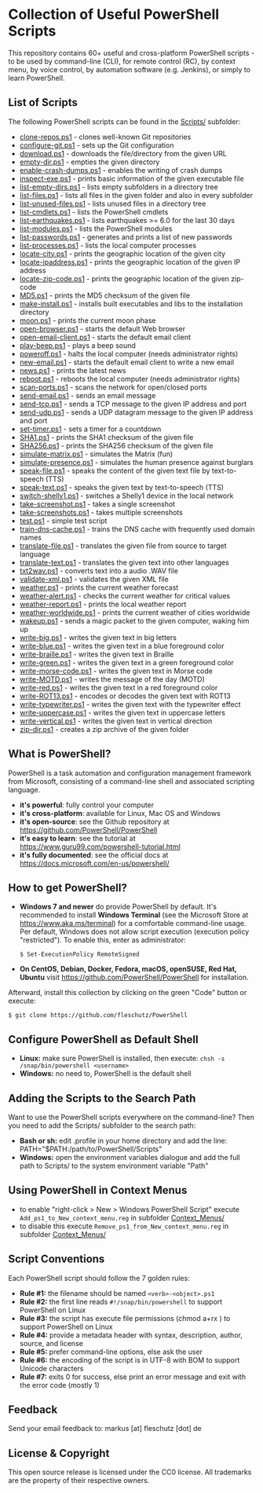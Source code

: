 Collection of Useful PowerShell Scripts
=======================================

This repository contains 60+ useful and cross-platform PowerShell scripts - to be used by command-line (CLI), for remote control (RC), by context menu, by voice control, by automation software (e.g. Jenkins), or simply to learn PowerShell.

List of Scripts
---------------
The following PowerShell scripts can be found in the [Scripts/](Scripts/) subfolder:

* [clone-repos.ps1](Scripts/clone-repos.ps1) - clones well-known Git repositories
* [configure-git.ps1](Scripts/configure-git.ps1) - sets up the Git configuration
* [download.ps1](Scripts/download.ps1) - downloads the file/directory from the given URL
* [empty-dir.ps1](Scripts/empty-dir.ps1) - empties the given directory
* [enable-crash-dumps.ps1](Scripts/enable-crash-dumps.ps1) - enables the writing of crash dumps
* [inspect-exe.ps1](Scripts/inspect-exe.ps1) - prints basic information of the given executable file
* [list-empty-dirs.ps1](Scripts/list-empty-dirs.ps1) - lists empty subfolders in a directory tree
* [list-files.ps1](Scripts/list-files.ps1) - lists all files in the given folder and also in every subfolder
* [list-unused-files.ps1](Scripts/list-unused-files.ps1) - lists unused files in a directory tree
* [list-cmdlets.ps1](Scripts/list-cmdlets.ps1) - lists the PowerShell cmdlets
* [list-earthquakes.ps1](Scripts/list-earthquakes.ps1) - lists earthquakes >= 6.0 for the last 30 days
* [list-modules.ps1](Scripts/list-modules.ps1) - lists the PowerShell modules
* [list-passwords.ps1](Scripts/list-passwords.ps1) - generates and prints a list of new passwords
* [list-processes.ps1](Scripts/list-processes.ps1) - lists the local computer processes
* [locate-city.ps1](Scripts/locate-city.ps1) - prints the geographic location of the given city
* [locate-ipaddress.ps1](Scripts/locate-ipaddress.ps1) - prints the geographic location of the given IP address
* [locate-zip-code.ps1](Scripts/locate-zip-code.ps1) - prints the geographic location of the given zip-code
* [MD5.ps1](Scripts/MD5.ps1) - prints the MD5 checksum of the given file
* [make-install.ps1](Scripts/make-install.ps1) - installs built executables and libs to the installation directory
* [moon.ps1](Scripts/moon.ps1) - prints the current moon phase
* [open-browser.ps1](Scripts/open-browser.ps1) - starts the default Web browser
* [open-email-client.ps1](Scripts/open-browser.ps1) - starts the default email client
* [play-beep.ps1](Scripts/play-beep.ps1) - plays a beep sound
* [poweroff.ps1](Scripts/poweroff.ps1) - halts the local computer (needs administrator rights)
* [new-email.ps1](Scripts/new-email.ps1) - starts the default email client to write a new email
* [news.ps1](Scripts/news.ps1) - prints the latest news
* [reboot.ps1](Scripts/reboot.ps1) - reboots the local computer (needs administrator rights)
* [scan-ports.ps1](Scripts/scan-ports.ps1) - scans the network for open/closed ports
* [send-email.ps1](Scripts/send-email.ps1) - sends an email message
* [send-tcp.ps1](Scripts/send-udp.ps1) - sends a TCP message to the given IP address and port
* [send-udp.ps1](Scripts/send-udp.ps1) - sends a UDP datagram message to the given IP address and port
* [set-timer.ps1](Scripts/set-timer.ps1) - sets a timer for a countdown
* [SHA1.ps1](Scripts/SHA1.ps1) - prints the SHA1 checksum of the given file
* [SHA256.ps1](Scripts/SHA256.ps1) - prints the SHA256 checksum of the given file
* [simulate-matrix.ps1](Scripts/simulate-matrix.ps1) - simulates the Matrix (fun)
* [simulate-presence.ps1](Scripts/simulate-presence.ps1) - simulates the human presence against burglars
* [speak-file.ps1](Scripts/speak-file.ps1) - speaks the content of the given text file by text-to-speech (TTS)
* [speak-text.ps1](Scripts/speak-text.ps1) - speaks the given text by text-to-speech (TTS)
* [switch-shelly1.ps1](Scripts/switch-shelly1.ps1) - switches a Shelly1 device in the local network
* [take-screenshot.ps1](Scripts/take-screenshot.ps1) - takes a single screenshot
* [take-screenshots.ps1](Scripts/take-screenshots.ps1) - takes multiple screenshots
* [test.ps1](Scripts/test.ps1) - simple test script
* [train-dns-cache.ps1](Scripts/train-dns-cache.ps1) - trains the DNS cache with frequently used domain names
* [translate-file.ps1](Scripts/translate-file.ps1) - translates the given file from source to target language
* [translate-text.ps1](Scripts/translate-text.ps1) - translates the given text into other languages
* [txt2wav.ps1](Scripts/txt2wav.ps1) - converts text into a audio .WAV file
* [validate-xml.ps1](Scripts/validate-xml.ps1) - validates the given XML file
* [weather.ps1](Scripts/weather.ps1) - prints the current weather forecast
* [weather-alert.ps1](Scripts/weather-alert.ps1) - checks the current weather for critical values
* [weather-report.ps1](Scripts/weather-report.ps1) - prints the local weather report
* [weather-worldwide.ps1](Scripts/weather-worldwide.ps1) - prints the current weather of cities worldwide
* [wakeup.ps1](Scripts/wakeup.ps1) - sends a magic packet to the given computer, waking him up
* [write-big.ps1](Scripts/write-big.ps1) - writes the given text in big letters
* [write-blue.ps1](Scripts/write-blue.ps1) - writes the given text in a blue foreground color
* [write-braille.ps1](Scripts/write-braille.ps1) - writes the given text in Braille
* [write-green.ps1](Scripts/write-green.ps1) - writes the given text in a green foreground color
* [write-morse-code.ps1](Scripts/write-morse-code.ps1) - writes the given text in Morse code
* [write-MOTD.ps1](Scripts/write-MOTD.ps1) - writes the message of the day (MOTD)
* [write-red.ps1](Scripts/write-red.ps1) - writes the given text in a red foreground color
* [write-ROT13.ps1](Scripts/write-ROT1.ps1) - encodes or decodes the given text with ROT13
* [write-typewriter.ps1](Scripts/write-typewriter.ps1) - writes the given text with the typewriter effect
* [write-uppercase.ps1](Scripts/write-uppercase.ps1) - writes the given text in uppercase letters
* [write-vertical.ps1](Scripts/write-vertical.ps1) - writes the given text in vertical direction
* [zip-dir.ps1](Scripts/zip-dir.ps1) - creates a zip archive of the given folder


What is PowerShell?
-------------------
PowerShell is a task automation and configuration management framework from Microsoft, consisting of a command-line shell and associated scripting language. 

* **it's powerful**: fully control your computer
* **it's cross-platform**: available for Linux, Mac OS and Windows
* **it's open-source**: see the Github repository at https://github.com/PowerShell/PowerShell 
* **it's easy to learn**: see the tutorial at https://www.guru99.com/powershell-tutorial.html
* **it's fully documented**: see the official docs at https://docs.microsoft.com/en-us/powershell/

How to get PowerShell?
----------------------
* **Windows 7 and newer** do provide PowerShell by default. It's recommended to install **Windows Terminal** (see the Microsoft Store at https://www.aka.ms/terminal) for a comfortable command-line usage. Per default, Windows does not allow script execution (execution policy "restricted"). To enable this, enter as administrator:
   ```
   $ Set-ExecutionPolicy RemoteSigned
   ```
* **On CentOS, Debian, Docker, Fedora, macOS, openSUSE, Red Hat, Ubuntu** visit https://github.com/PowerShell/PowerShell for installation.

Afterward, install this collection by clicking on the green "Code" button or execute:
```
$ git clone https://github.com/fleschutz/PowerShell
```

Configure PowerShell as Default Shell
-------------------------------------
* **Linux:** make sure PowerShell is installed, then execute: `chsh -s /snap/bin/powershell <username>`
* **Windows:** no need to, PowerShell is the default shell


Adding the Scripts to the Search Path
-------------------------------------
Want to use the PowerShell scripts everywhere on the command-line? Then you need to add the Scripts/ subfolder to the search path:

* **Bash or sh:** edit .profile in your home directory and add the line: PATH="$PATH:/path/to/PowerShell/Scripts"
* **Windows:** open the environment variables dialogue and add the full path to Scripts/ to the system environment variable "Path"


Using PowerShell in Context Menus
----------------------------------
* to enable "right-click > New > Windows PowerShell Script" execute `Add_ps1_to_New_context_menu.reg` in subfolder [Context_Menus/](Context_Menus)
* to disable this execute `Remove_ps1_from_New_context_menu.reg` in subfolder [Context_Menus/](Context_Menus)

Script Conventions
------------------
Each PowerShell script should follow the 7 golden rules:

* **Rule #1:** the filename should be named `<verb>-<object>.ps1`
* **Rule #2:** the first line reads `#!/snap/bin/powershell` to support PowerShell on Linux
* **Rule #3:** the script has execute file permissions (chmod a+rx <file>) to support PowerShell on Linux
* **Rule #4:** provide a metadata header with syntax, description, author, source, and license
* **Rule #5:** prefer command-line options, else ask the user
* **Rule #6:** the encoding of the script is in UTF-8 with BOM to support Unicode characters
* **Rule #7:** exits 0 for success, else print an error message and exit with the error code (mostly 1)

Feedback
--------
Send your email feedback to: markus [at] fleschutz [dot] de

License & Copyright
-------------------
This open source release is licensed under the CC0 license. All trademarks are the property of their respective owners.
